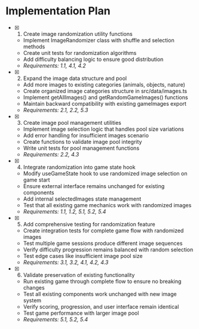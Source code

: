 # Implementation Plan

- [x] 1. Create image randomization utility functions





  - Implement ImageRandomizer class with shuffle and selection methods
  - Create unit tests for randomization algorithms
  - Add difficulty balancing logic to ensure good distribution
  - _Requirements: 1.1, 4.1, 4.2_

- [x] 2. Expand the image data structure and pool





  - Add more images to existing categories (animals, objects, nature)
  - Create organized image categories structure in src/data/images.ts
  - Implement getAllImages() and getRandomGameImages() functions
  - Maintain backward compatibility with existing gameImages export
  - _Requirements: 2.1, 2.2, 5.3_

- [x] 3. Create image pool management utilities





  - Implement image selection logic that handles pool size variations
  - Add error handling for insufficient images scenario
  - Create functions to validate image pool integrity
  - Write unit tests for pool management functions
  - _Requirements: 2.2, 4.3_

- [x] 4. Integrate randomization into game state hook







  - Modify useGameState hook to use randomized image selection on game start
  - Ensure external interface remains unchanged for existing components
  - Add internal selectedImages state management
  - Test that all existing game mechanics work with randomized images
  - _Requirements: 1.1, 1.2, 5.1, 5.2, 5.4_

- [x] 5. Add comprehensive testing for randomization feature





  - Create integration tests for complete game flow with randomized images
  - Test multiple game sessions produce different image sequences
  - Verify difficulty progression remains balanced with random selection
  - Test edge cases like insufficient image pool size
  - _Requirements: 3.1, 3.2, 4.1, 4.2, 4.3_

- [x] 6. Validate preservation of existing functionality





  - Run existing game through complete flow to ensure no breaking changes
  - Test all existing components work unchanged with new image system
  - Verify scoring, progression, and user interface remain identical
  - Test game performance with larger image pool
  - _Requirements: 5.1, 5.2, 5.4_